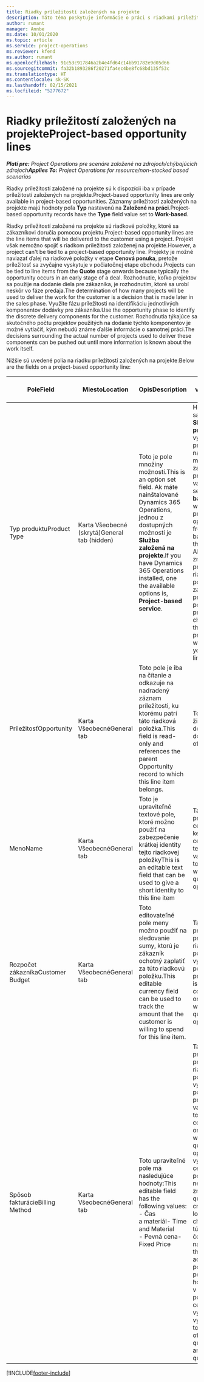 ```yaml
---
title: Riadky príležitostí založených na projekte
description: Táto téma poskytuje informácie o práci s riadkami príležitostí založených na projekte.
author: rumant
manager: Annbe
ms.date: 10/01/2020
ms.topic: article
ms.service: project-operations
ms.reviewer: kfend
ms.author: rumant
ms.openlocfilehash: 91c53c917846a2b4e4fd64c14bb91782e9d05d66
ms.sourcegitcommit: fa32b1893286f20271fa4ec4be8fc68bd135f53c
ms.translationtype: HT
ms.contentlocale: sk-SK
ms.lasthandoff: 02/15/2021
ms.locfileid: "5277672"
---
```

# <a name="project-based-opportunity-lines"></a><span data-ttu-id="96a9e-103">Riadky príležitostí založených na projekte</span><span class="sxs-lookup"><span data-stu-id="96a9e-103">Project-based opportunity lines</span></span>

<span data-ttu-id="96a9e-104">_**Platí pre:** Project Operations pre scenáre založené na zdrojoch/chýbajúcich zdrojoch_</span><span class="sxs-lookup"><span data-stu-id="96a9e-104">_**Applies To:** Project Operations for resource/non-stocked based scenarios_</span></span>


<span data-ttu-id="96a9e-105">Riadky príležitostí založené na projekte sú k dispozícii iba v prípade príležitostí založených na projekte.</span><span class="sxs-lookup"><span data-stu-id="96a9e-105">Project-based opportunity lines are only available in project-based opportunities.</span></span> <span data-ttu-id="96a9e-106">Záznamy príležitostí založených na projekte majú hodnoty poľa **Typ** nastavenú na **Založené na práci**.</span><span class="sxs-lookup"><span data-stu-id="96a9e-106">Project-based opportunity records have the **Type** field value set to **Work-based**.</span></span>

<span data-ttu-id="96a9e-107">Riadky príležitostí založené na projekte sú riadkové položky, ktoré sa zákazníkovi doručia pomocou projektu.</span><span class="sxs-lookup"><span data-stu-id="96a9e-107">Project-based opportunity lines are the line items that will be delivered to the customer using a project.</span></span> <span data-ttu-id="96a9e-108">Projekt však nemožno spojiť s riadkom príležitosti založenej na projekte.</span><span class="sxs-lookup"><span data-stu-id="96a9e-108">However, a project can't be tied to a project-based opportunity line.</span></span> <span data-ttu-id="96a9e-109">Projekty je možné naviazať ďalej na riadkové položky v etape **Cenová ponuka**, pretože príležitosť sa zvyčajne vyskytuje v počiatočnej etape obchodu.</span><span class="sxs-lookup"><span data-stu-id="96a9e-109">Projects can be tied to line items from the **Quote** stage onwards because typically the opportunity occurs in an early stage of a deal.</span></span> <span data-ttu-id="96a9e-110">Rozhodnutie, koľko projektov sa použije na dodanie diela pre zákazníka, je rozhodnutím, ktoré sa urobí neskôr vo fáze predaja.</span><span class="sxs-lookup"><span data-stu-id="96a9e-110">The determination of how many projects will be used to deliver the work for the customer is a decision that is made later in the sales phase.</span></span> <span data-ttu-id="96a9e-111">Využite fázu príležitosti na identifikáciu jednotlivých komponentov dodávky pre zákazníka.</span><span class="sxs-lookup"><span data-stu-id="96a9e-111">Use the opportunity phase to identify the discrete delivery components for the customer.</span></span> <span data-ttu-id="96a9e-112">Rozhodnutia týkajúce sa skutočného počtu projektov použitých na dodanie týchto komponentov je možné vytlačiť, kým nebudú známe ďalšie informácie o samotnej práci.</span><span class="sxs-lookup"><span data-stu-id="96a9e-112">The decisions surrounding the actual number of projects used to deliver these components can be pushed out until more information is known about the work itself.</span></span>

<span data-ttu-id="96a9e-113">Nižšie sú uvedené polia na riadku príležitostí založených na projekte:</span><span class="sxs-lookup"><span data-stu-id="96a9e-113">Below are the fields on a project-based opportunity line:</span></span>

| <span data-ttu-id="96a9e-114">**Pole**</span><span class="sxs-lookup"><span data-stu-id="96a9e-114">**Field**</span></span> | <span data-ttu-id="96a9e-115">**Miesto**</span><span class="sxs-lookup"><span data-stu-id="96a9e-115">**Location**</span></span> | <span data-ttu-id="96a9e-116">**Opis**</span><span class="sxs-lookup"><span data-stu-id="96a9e-116">**Description**</span></span> | <span data-ttu-id="96a9e-117">**Nadväzujúci vplyv**</span><span class="sxs-lookup"><span data-stu-id="96a9e-117">**Downstream impact**</span></span> |
| --- | --- | --- | --- |
| <span data-ttu-id="96a9e-118">Typ produktu</span><span class="sxs-lookup"><span data-stu-id="96a9e-118">Product Type</span></span> | <span data-ttu-id="96a9e-119">Karta Všeobecné (skrytá)</span><span class="sxs-lookup"><span data-stu-id="96a9e-119">General tab (hidden)</span></span> | <span data-ttu-id="96a9e-120">Toto je pole množiny možností.</span><span class="sxs-lookup"><span data-stu-id="96a9e-120">This is an option set field.</span></span> <span data-ttu-id="96a9e-121">Ak máte nainštalované Dynamics 365 Operations, jednou z dostupných možností je **Služba založená na projekte**.</span><span class="sxs-lookup"><span data-stu-id="96a9e-121">If you have Dynamics 365 Operations installed, one the available options is, **Project-based service**.</span></span>  | <span data-ttu-id="96a9e-122">Hodnota tohto poľa sa nastaví na **Služba založená na projekte**, keď vytvoríte riadok príležitosti založenej na projekte z mriežky riadkov na základe projektu v príležitosti.</span><span class="sxs-lookup"><span data-stu-id="96a9e-122">The value of this field is set to **Project-based service** when you create the project-based opportunity line from the project-based lines grid on the Opportunity.</span></span> <br> <span data-ttu-id="96a9e-123">Ak túto hodnotu zmeníte alebo prepíšete, vo vašich riadkových položkách založených na projekte nebude povolená funkčnosť projektu.</span><span class="sxs-lookup"><span data-stu-id="96a9e-123">If you change or override this value, the project functionality won't be enabled on your project-based line items.</span></span> |
| <span data-ttu-id="96a9e-124">Príležitosť</span><span class="sxs-lookup"><span data-stu-id="96a9e-124">Opportunity</span></span> | <span data-ttu-id="96a9e-125">Karta Všeobecné</span><span class="sxs-lookup"><span data-stu-id="96a9e-125">General tab</span></span> | <span data-ttu-id="96a9e-126">Toto pole je iba na čítanie a odkazuje na nadradený záznam príležitosti, ku ktorému patrí táto riadková položka.</span><span class="sxs-lookup"><span data-stu-id="96a9e-126">This field is read-only and references the parent Opportunity record to which this line item belongs.</span></span> | <span data-ttu-id="96a9e-127">Toto pole nemá žiadny následný dopad.</span><span class="sxs-lookup"><span data-stu-id="96a9e-127">There is no downstream impact of this field.</span></span> |
| <span data-ttu-id="96a9e-128">Meno</span><span class="sxs-lookup"><span data-stu-id="96a9e-128">Name</span></span> | <span data-ttu-id="96a9e-129">Karta Všeobecné</span><span class="sxs-lookup"><span data-stu-id="96a9e-129">General tab</span></span> | <span data-ttu-id="96a9e-130">Toto je upraviteľné textové pole, ktoré možno použiť na zabezpečenie krátkej identity tejto riadkovej položky</span><span class="sxs-lookup"><span data-stu-id="96a9e-130">This is an editable text field that can be used to give a short identity to this line item</span></span> | <span data-ttu-id="96a9e-131">Táto hodnota sa prenesie do riadka cenovej ponuky, keď vytvoríte cenovú ponuku z tejto príležitosti</span><span class="sxs-lookup"><span data-stu-id="96a9e-131">This value is carried over to the quote line when you create a quote from this opportunity</span></span> |
| <span data-ttu-id="96a9e-132">Rozpočet zákazníka</span><span class="sxs-lookup"><span data-stu-id="96a9e-132">Customer Budget</span></span> | <span data-ttu-id="96a9e-133">Karta Všeobecné</span><span class="sxs-lookup"><span data-stu-id="96a9e-133">General tab</span></span> | <span data-ttu-id="96a9e-134">Toto editovateľné pole meny možno použiť na sledovanie sumy, ktorú je zákazník ochotný zaplatiť za túto riadkovú položku.</span><span class="sxs-lookup"><span data-stu-id="96a9e-134">This editable currency field can be used to track the amount that the customer is willing to spend for this line item.</span></span> | <span data-ttu-id="96a9e-135">Táto hodnota sa prenesie do príslušného poľa pre riadok cenovej ponuky, keď vytvoríte cenovú ponuku z tejto príležitosti</span><span class="sxs-lookup"><span data-stu-id="96a9e-135">This value is carried over to the corresponding field on the quote line when you create a quote from this opportunity</span></span> |
| <span data-ttu-id="96a9e-136">Spôsob fakturácie</span><span class="sxs-lookup"><span data-stu-id="96a9e-136">Billing Method</span></span> | <span data-ttu-id="96a9e-137">Karta Všeobecné</span><span class="sxs-lookup"><span data-stu-id="96a9e-137">General tab</span></span> | <span data-ttu-id="96a9e-138">Toto upraviteľné pole má nasledujúce hodnoty:</span><span class="sxs-lookup"><span data-stu-id="96a9e-138">This editable field has the following values:</span></span></br><span data-ttu-id="96a9e-139">- Čas a materiál</span><span class="sxs-lookup"><span data-stu-id="96a9e-139">- Time and Material</span></span></br><span data-ttu-id="96a9e-140">- Pevná cena</span><span class="sxs-lookup"><span data-stu-id="96a9e-140">- Fixed Price</span></span> | <span data-ttu-id="96a9e-141">Táto hodnota sa prenesie do príslušného poľa pre riadok cenovej ponuky, keď vytvoríte cenovú ponuku z tejto príležitosti.</span><span class="sxs-lookup"><span data-stu-id="96a9e-141">This value is carried over to the corresponding field on the quote line when you create a quote from this opportunity.</span></span> <span data-ttu-id="96a9e-142">Po vytvorení riadka cenovej ponuky je pole uzamknuté a nemožno ho zmeniť.</span><span class="sxs-lookup"><span data-stu-id="96a9e-142">After the quote line is created, the field is locked and can't be changed.</span></span> <span data-ttu-id="96a9e-143">Priraďte túto hodnotu poľa čo najpresnejšie.</span><span class="sxs-lookup"><span data-stu-id="96a9e-143">Assign this field value as accurately as possible.</span></span> <span data-ttu-id="96a9e-144">Ak potrebujete zmeniť hodnotu tohto poľa v riadku cenovej ponuky, riadok cenovej ponuky vymažte a znova vytvorte.</span><span class="sxs-lookup"><span data-stu-id="96a9e-144">If you need to change the value of this field on the quote line, delete and re-create the quote line.</span></span> |


[!INCLUDE[footer-include](../includes/footer-banner.md)]